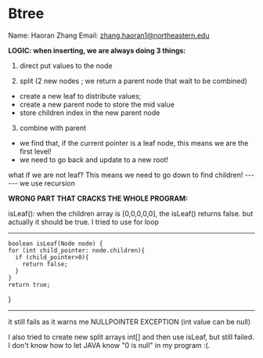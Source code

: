 # Btree
Name: Haoran Zhang
Email: zhang.haoran1@northeastern.edu

**LOGIC: when inserting, we are always doing 3 things:** 

1. direct put values to the node 

2. split (2 new nodes ; we return a parent node that wait to be combined)
 - create a new leaf to distribute values;
 - create a new parent node to store the mid value
 - store children index in the new parent node
 
3. combine with parent
 - we find that, if the current pointer is a leaf node, this means we are the first level!
 - we need to go back and update to a new root!

what if we are not leaf? This means we need to go down to find children!   ------ we use recursion





**WRONG PART THAT CRACKS THE WHOLE PROGRAM:**

isLeaf():
when the children array is [0,0,0,0,0], the isLeaf() returns false. but actually it should be true. I tried to use for loop
*****************************************
    boolean isLeaf(Node node) {
    for (int child_pointer: node.children){
      if (child_pointer>0){
        return false;
      }
    }
    return true;
  }
  
*****************************************
it still fails as it warns me NULLPOINTER EXCEPTION (int value can be null)

I also tried to create new split arrays int[] and then use isLeaf, but still failed. I don't know how to let JAVA know "0 is null" in my program :(. 

